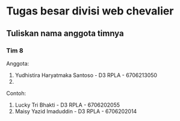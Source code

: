 # Tugas besar divisi web chevalier

## Tuliskan nama anggota timnya

### Tim 8

Anggota:
1. Yudhistira Haryatmaka Santoso - D3 RPLA - 6706213050
2.

Contoh:
1. Lucky Tri Bhakti - D3 RPLA - 6706202055
2. Maisy Yazid Imaduddin - D3 RPLA - 6706202014
